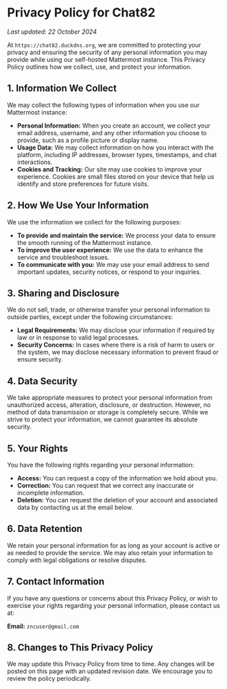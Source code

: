 # Privacy Policy for Chat82

_Last updated: 22 October 2024_

At `https://chat82.duckdns.org`, we are committed to protecting your privacy and ensuring the security of any personal information you may provide while using our self-hosted Mattermost instance. This Privacy Policy outlines how we collect, use, and protect your information.

## 1. Information We Collect
We may collect the following types of information when you use our Mattermost instance:

- **Personal Information:** When you create an account, we collect your email address, username, and any other information you choose to provide, such as a profile picture or display name.
- **Usage Data:** We may collect information on how you interact with the platform, including IP addresses, browser types, timestamps, and chat interactions.
- **Cookies and Tracking:** Our site may use cookies to improve your experience. Cookies are small files stored on your device that help us identify and store preferences for future visits.

## 2. How We Use Your Information
We use the information we collect for the following purposes:

- **To provide and maintain the service:** We process your data to ensure the smooth running of the Mattermost instance.
- **To improve the user experience:** We use the data to enhance the service and troubleshoot issues.
- **To communicate with you:** We may use your email address to send important updates, security notices, or respond to your inquiries.

## 3. Sharing and Disclosure
We do not sell, trade, or otherwise transfer your personal information to outside parties, except under the following circumstances:

- **Legal Requirements:** We may disclose your information if required by law or in response to valid legal processes.
- **Security Concerns:** In cases where there is a risk of harm to users or the system, we may disclose necessary information to prevent fraud or ensure security.

## 4. Data Security
We take appropriate measures to protect your personal information from unauthorized access, alteration, disclosure, or destruction. However, no method of data transmission or storage is completely secure. While we strive to protect your information, we cannot guarantee its absolute security.

## 5. Your Rights
You have the following rights regarding your personal information:

- **Access:** You can request a copy of the information we hold about you.
- **Correction:** You can request that we correct any inaccurate or incomplete information.
- **Deletion:** You can request the deletion of your account and associated data by contacting us at the email below.

## 6. Data Retention
We retain your personal information for as long as your account is active or as needed to provide the service. We may also retain your information to comply with legal obligations or resolve disputes.

## 7. Contact Information
If you have any questions or concerns about this Privacy Policy, or wish to exercise your rights regarding your personal information, please contact us at:

**Email:** `zncuser@gmail.com`

## 8. Changes to This Privacy Policy
We may update this Privacy Policy from time to time. Any changes will be posted on this page with an updated revision date. We encourage you to review the policy periodically.
